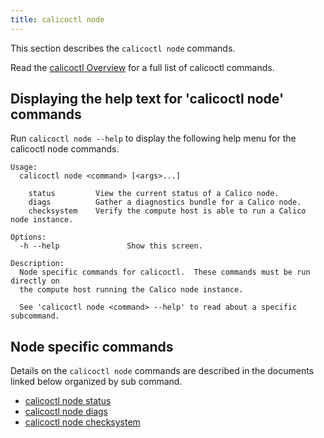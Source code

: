 ```yaml
---
title: calicoctl node
---
```


This section describes the `calicoctl node` commands.

Read the [calicoctl Overview]({{site.baseurl}}/{{page.version}}/reference/calicoctl)
for a full list of calicoctl commands.

## Displaying the help text for 'calicoctl node' commands

Run `calicoctl node --help` to display the following help menu for the
calicoctl node commands.

```
Usage:
  calicoctl node <command> [<args>...]

    status         View the current status of a Calico node.
    diags          Gather a diagnostics bundle for a Calico node.
    checksystem    Verify the compute host is able to run a Calico node instance.

Options:
  -h --help               Show this screen.

Description:
  Node specific commands for calicoctl.  These commands must be run directly on
  the compute host running the Calico node instance.
  
  See 'calicoctl node <command> --help' to read about a specific subcommand.
```

## Node specific commands

Details on the `calicoctl node` commands are described in the documents linked below
organized by sub command.

-  [calicoctl node status](status.md)
-  [calicoctl node diags](diags.md)
-  [calicoctl node checksystem](checksystem.md)
